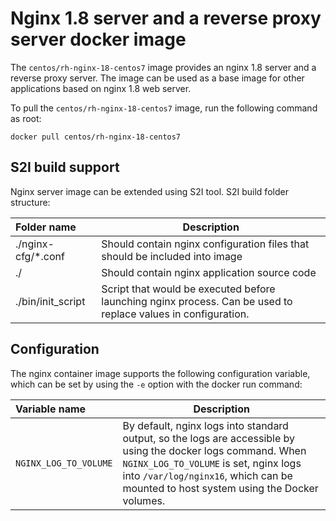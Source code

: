 Nginx 1.8 server and a reverse proxy server docker image
========================================================

The `centos/rh-nginx-18-centos7` image provides an nginx 1.8 server and a reverse proxy server. The image can be used as a base image for other applications based on nginx 1.8 web server.


To pull the `centos/rh-nginx-18-centos7` image, run the following command as root:
```
docker pull centos/rh-nginx-18-centos7
```

S2I build support
-------------
Nginx server image can be extended using S2I tool.
S2I build folder structure:

|    Folder name         |    Description                            |
| :--------------------- | ----------------------------------------- |
|  ./nginx-cfg/*.conf    | Should contain nginx configuration files that should be included into image |
|  ./                    | Should contain nginx application source code                         |
|  ./bin/init_script     | Script that would be executed before launching nginx process. Can be used to replace values in configuration.|


Configuration
-------------
The nginx container image supports the following configuration variable, which can be set by using the `-e` option with the docker run command:


|    Variable name       |    Description                            |
| :--------------------- | ----------------------------------------- |
|  `NGINX_LOG_TO_VOLUME` | By default, nginx logs into standard output, so the logs are accessible by using the docker logs command. When `NGINX_LOG_TO_VOLUME` is set, nginx logs into `/var/log/nginx16`, which can be mounted to host system using the Docker volumes. |
